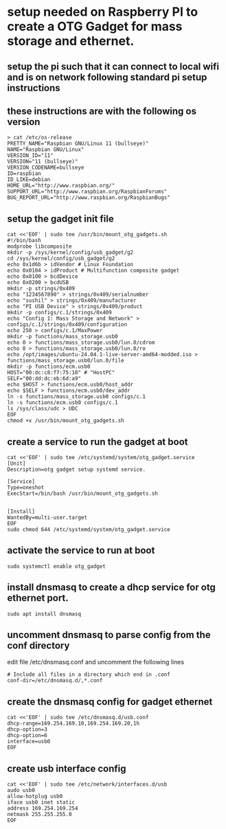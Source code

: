 # setup needed on Raspberry PI to create a OTG Gadget for mass storage and ethernet.
## setup the pi such that it can connect to local wifi and is on network following standard pi setup instructions
## these instructions are with the following os version
```
> cat /etc/os-release
PRETTY_NAME="Raspbian GNU/Linux 11 (bullseye)"
NAME="Raspbian GNU/Linux"
VERSION_ID="11"
VERSION="11 (bullseye)"
VERSION_CODENAME=bullseye
ID=raspbian
ID_LIKE=debian
HOME_URL="http://www.raspbian.org/"
SUPPORT_URL="http://www.raspbian.org/RaspbianForums"
BUG_REPORT_URL="http://www.raspbian.org/RaspbianBugs"
```
## setup the gadget init file 
```
cat <<'EOF' | sudo tee /usr/bin/mount_otg_gadgets.sh
#!/bin/bash
modprobe libcomposite
mkdir -p /sys/kernel/config/usb_gadget/g2
cd /sys/kernel/config/usb_gadget/g2
echo 0x1d6b > idVendor # Linux Foundation
echo 0x0104 > idProduct # Multifunction composite gadget
echo 0x0100 > bcdDevice
echo 0x0200 > bcdUSB
mkdir -p strings/0x409
echo "1234567890" > strings/0x409/serialnumber
echo "sushil" > strings/0x409/manufacturer
echo "PI USB Device" > strings/0x409/product
mkdir -p configs/c.1/strings/0x409
echo "Config 1: Mass Storage and Network" > configs/c.1/strings/0x409/configuration
echo 250 > configs/c.1/MaxPower
mkdir -p functions/mass_storage.usb0
echo 0 > functions/mass_storage.usb0/lun.0/cdrom
echo 0 > functions/mass_storage.usb0/lun.0/ro
echo /opt/images/ubuntu-24.04.1-live-server-amd64-modded.iso > functions/mass_storage.usb0/lun.0/file
mkdir -p functions/ecm.usb0
HOST="00:dc:c8:f7:75:10" # "HostPC"
SELF="00:dd:dc:eb:6d:a9"
echo $HOST > functions/ecm.usb0/host_addr
echo $SELF > functions/ecm.usb0/dev_addr
ln -s functions/mass_storage.usb0 configs/c.1
ln -s functions/ecm.usb0 configs/c.1
ls /sys/class/udc > UDC
EOF
chmod +x /usr/bin/mount_otg_gadgets.sh
```
## create a service to run the gadget at boot
```
cat <<'EOF' | sudo tee /etc/systemd/system/otg_gadget.service
[Unit]
Description=otg gadget setup systemd service.

[Service]
Type=oneshot
ExecStart=/bin/bash /usr/bin/mount_otg_gadgets.sh


[Install]
WantedBy=multi-user.target
EOF
sudo chmod 644 /etc/systemd/system/otg_gadget.service
```
## activate the service to run at boot
```
sudo systemctl enable otg_gadget
```

## install dnsmasq to create a dhcp service for otg ethernet port.
```
sudo apt install dnsmasq
```

## uncomment dnsmasq to parse config from the conf directory

edit file /etc/dnsmasq.conf and uncomment the following lines
```
# Include all files in a directory which end in .conf
conf-dir=/etc/dnsmasq.d/,*.conf 
```
## create the dnsmasq config for gadget ethernet
``` 
cat <<'EOF' | sudo tee /etc/dnsmasq.d/usb.conf
dhcp-range=169.254.169.10,169.254.169.20,1h
dhcp-option=3
dhcp-option=6
interface=usb0
EOF
```
## create usb interface config
```
cat <<'EOF' | sudo tee /etc/network/interfaces.d/usb
audo usb0
allow-hotplug usb0
iface usb0 inet static
address 169.254.169.254
netmask 255.255.255.0
EOF
```

